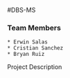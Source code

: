 #DBS-MS


### Team Members

    * Erwin Salas
    * Cristian Sanchez
    * Bryan Ruiz
Project Description


